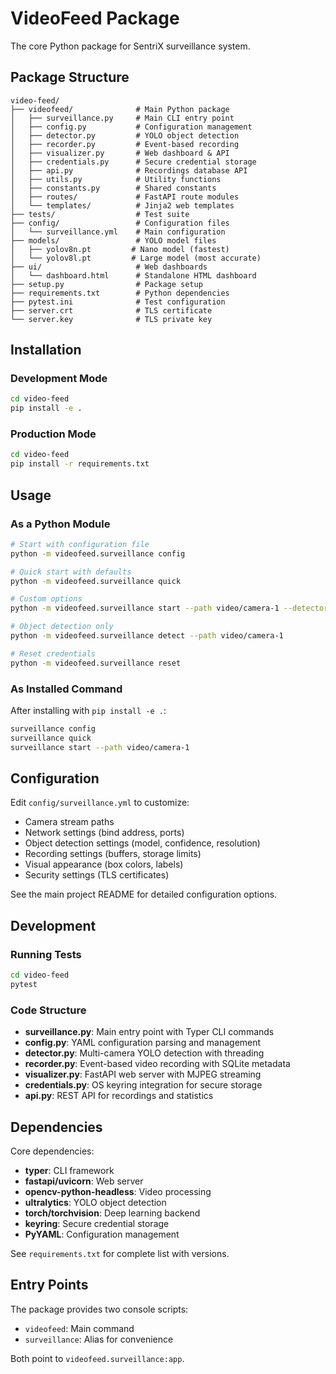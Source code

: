 # VideoFeed Package

The core Python package for SentriX surveillance system.

## Package Structure

```
video-feed/
├── videofeed/              # Main Python package
│   ├── surveillance.py     # Main CLI entry point
│   ├── config.py           # Configuration management
│   ├── detector.py         # YOLO object detection
│   ├── recorder.py         # Event-based recording
│   ├── visualizer.py       # Web dashboard & API
│   ├── credentials.py      # Secure credential storage
│   ├── api.py              # Recordings database API
│   ├── utils.py            # Utility functions
│   ├── constants.py        # Shared constants
│   ├── routes/             # FastAPI route modules
│   └── templates/          # Jinja2 web templates
├── tests/                  # Test suite
├── config/                 # Configuration files
│   └── surveillance.yml    # Main configuration
├── models/                 # YOLO model files
│   ├── yolov8n.pt         # Nano model (fastest)
│   └── yolov8l.pt         # Large model (most accurate)
├── ui/                     # Web dashboards
│   └── dashboard.html      # Standalone HTML dashboard
├── setup.py                # Package setup
├── requirements.txt        # Python dependencies
├── pytest.ini              # Test configuration
├── server.crt              # TLS certificate
└── server.key              # TLS private key
```

## Installation

### Development Mode

```bash
cd video-feed
pip install -e .
```

### Production Mode

```bash
cd video-feed
pip install -r requirements.txt
```

## Usage

### As a Python Module

```bash
# Start with configuration file
python -m videofeed.surveillance config

# Quick start with defaults
python -m videofeed.surveillance quick

# Custom options
python -m videofeed.surveillance start --path video/camera-1 --detector

# Object detection only
python -m videofeed.surveillance detect --path video/camera-1

# Reset credentials
python -m videofeed.surveillance reset
```

### As Installed Command

After installing with `pip install -e .`:

```bash
surveillance config
surveillance quick
surveillance start --path video/camera-1
```

## Configuration

Edit `config/surveillance.yml` to customize:

- Camera stream paths
- Network settings (bind address, ports)
- Object detection settings (model, confidence, resolution)
- Recording settings (buffers, storage limits)
- Visual appearance (box colors, labels)
- Security settings (TLS certificates)

See the main project README for detailed configuration options.

## Development

### Running Tests

```bash
cd video-feed
pytest
```

### Code Structure

- **surveillance.py**: Main entry point with Typer CLI commands
- **config.py**: YAML configuration parsing and management
- **detector.py**: Multi-camera YOLO detection with threading
- **recorder.py**: Event-based video recording with SQLite metadata
- **visualizer.py**: FastAPI web server with MJPEG streaming
- **credentials.py**: OS keyring integration for secure storage
- **api.py**: REST API for recordings and statistics

## Dependencies

Core dependencies:
- **typer**: CLI framework
- **fastapi/uvicorn**: Web server
- **opencv-python-headless**: Video processing
- **ultralytics**: YOLO object detection
- **torch/torchvision**: Deep learning backend
- **keyring**: Secure credential storage
- **PyYAML**: Configuration management

See `requirements.txt` for complete list with versions.

## Entry Points

The package provides two console scripts:
- `videofeed`: Main command
- `surveillance`: Alias for convenience

Both point to `videofeed.surveillance:app`.
